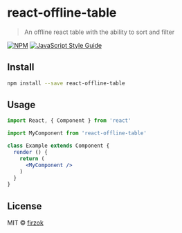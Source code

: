 # react-offline-table

> An offline react table with the ability to sort and filter

[![NPM](https://img.shields.io/npm/v/react-offline-table.svg)](https://www.npmjs.com/package/react-offline-table) [![JavaScript Style Guide](https://img.shields.io/badge/code_style-standard-brightgreen.svg)](https://standardjs.com)

## Install

```bash
npm install --save react-offline-table
```

## Usage

```jsx
import React, { Component } from 'react'

import MyComponent from 'react-offline-table'

class Example extends Component {
  render () {
    return (
      <MyComponent />
    )
  }
}
```

## License

MIT © [firzok](https://github.com/firzok)
